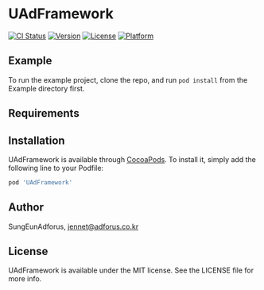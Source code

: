 # UAdFramework

[![CI Status](https://img.shields.io/travis/SungEunAdforus/UAdFramework.svg?style=flat)](https://travis-ci.org/SungEunAdforus/UAdFramework)
[![Version](https://img.shields.io/cocoapods/v/UAdFramework.svg?style=flat)](https://cocoapods.org/pods/UAdFramework)
[![License](https://img.shields.io/cocoapods/l/UAdFramework.svg?style=flat)](https://cocoapods.org/pods/UAdFramework)
[![Platform](https://img.shields.io/cocoapods/p/UAdFramework.svg?style=flat)](https://cocoapods.org/pods/UAdFramework)

## Example

To run the example project, clone the repo, and run `pod install` from the Example directory first.

## Requirements

## Installation

UAdFramework is available through [CocoaPods](https://cocoapods.org). To install
it, simply add the following line to your Podfile:

```ruby
pod 'UAdFramework'
```

## Author

SungEunAdforus, jennet@adforus.co.kr

## License

UAdFramework is available under the MIT license. See the LICENSE file for more info.
